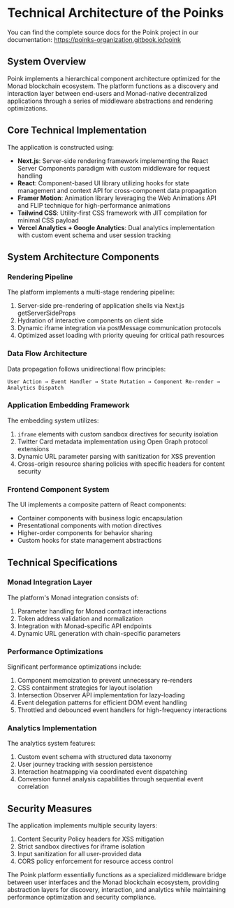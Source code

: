 # Technical Architecture of the Poinks

You can find the complete source docs for the Poink project in our documentation: https://poinks-organization.gitbook.io/poink

## System Overview

Poink implements a hierarchical component architecture optimized for the Monad blockchain ecosystem. The platform functions as a discovery and interaction layer between end-users and Monad-native decentralized applications through a series of middleware abstractions and rendering optimizations.

## Core Technical Implementation

The application is constructed using:

- **Next.js**: Server-side rendering framework implementing the React Server Components paradigm with custom middleware for request handling
- **React**: Component-based UI library utilizing hooks for state management and context API for cross-component data propagation
- **Framer Motion**: Animation library leveraging the Web Animations API and FLIP technique for high-performance animations
- **Tailwind CSS**: Utility-first CSS framework with JIT compilation for minimal CSS payload
- **Vercel Analytics + Google Analytics**: Dual analytics implementation with custom event schema and user session tracking

## System Architecture Components

### Rendering Pipeline

The platform implements a multi-stage rendering pipeline:

1. Server-side pre-rendering of application shells via Next.js getServerSideProps
2. Hydration of interactive components on client side
3. Dynamic iframe integration via postMessage communication protocols
4. Optimized asset loading with priority queuing for critical path resources

### Data Flow Architecture

Data propagation follows unidirectional flow principles:

```
User Action → Event Handler → State Mutation → Component Re-render → Analytics Dispatch
```

### Application Embedding Framework

The embedding system utilizes:

1. `iframe` elements with custom sandbox directives for security isolation
2. Twitter Card metadata implementation using Open Graph protocol extensions
3. Dynamic URL parameter parsing with sanitization for XSS prevention
4. Cross-origin resource sharing policies with specific headers for content security

### Frontend Component System

The UI implements a composite pattern of React components:

- Container components with business logic encapsulation
- Presentational components with motion directives
- Higher-order components for behavior sharing
- Custom hooks for state management abstractions

## Technical Specifications

### Monad Integration Layer

The platform's Monad integration consists of:

1. Parameter handling for Monad contract interactions
2. Token address validation and normalization
3. Integration with Monad-specific API endpoints
4. Dynamic URL generation with chain-specific parameters

### Performance Optimizations

Significant performance optimizations include:

1. Component memoization to prevent unnecessary re-renders
2. CSS containment strategies for layout isolation
3. Intersection Observer API implementation for lazy-loading
4. Event delegation patterns for efficient DOM event handling
5. Throttled and debounced event handlers for high-frequency interactions

### Analytics Implementation

The analytics system features:

1. Custom event schema with structured data taxonomy
2. User journey tracking with session persistence
3. Interaction heatmapping via coordinated event dispatching
4. Conversion funnel analysis capabilities through sequential event correlation

## Security Measures

The application implements multiple security layers:

1. Content Security Policy headers for XSS mitigation
2. Strict sandbox directives for iframe isolation
3. Input sanitization for all user-provided data
4. CORS policy enforcement for resource access control

The Poink platform essentially functions as a specialized middleware bridge between user interfaces and the Monad blockchain ecosystem, providing abstraction layers for discovery, interaction, and analytics while maintaining performance optimization and security compliance.
